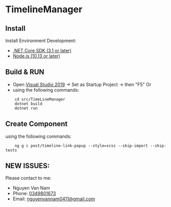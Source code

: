 # TimelineManager

## Install

Install Environment Development:

* [.NET Core SDK (3.1 or later)](https://dotnet.microsoft.com/download)
* [Node.js (10.13 or later)](https://nodejs.org/en/)

## Build & RUN

* Open [Visual Studio 2019](https://visualstudio.microsoft.com/vs/) -> Set as Startup Project -> then "F5" Or
* using the following commands:

```
	cd src/TimeLineManager
	dotnet build
	dotnet run
```

## Create Component

using the following commands:

```
	ng g c post/timeline-link-popup --style=scss --skip-import --skip-tests

```

## NEW ISSUES:

Please contact to me:

* Nguyen Van Nam
* Phone: [0349801673](tel:0349801673)
* Email: [nguyenvannam0411@gmail.com](mailto:nguyenvannam0411@gmail.com)